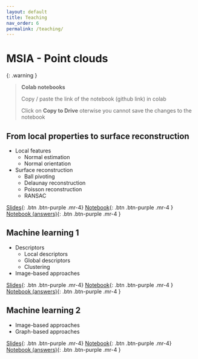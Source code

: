 ```yaml
---
layout: default
title: Teaching
nav_order: 6
permalink: /teaching/
---
```


# MSIA - Point clouds

{: .warning }
> **Colab notebooks**
> 
> Copy / paste the link of the notebook (github link) in colab
>
> Click on **Copy to Drive** oterwise you cannot save the changes to the notebook


## From local properties to surface reconstruction

* Local features
  * Normal estimation
  * Normal orientation
* Surface reconstruction
  * Ball pivoting
  * Delaunay reconstruction
  * Poisson reconstruction
  * RANSAC

[Slides](/files/course/msia_point_clouds/MSIA_Points_3_surfaces.pdf){: .btn .btn-purple .mr-4}
[Notebook](https://github.com/aboulch/MSIA_points/blob/main/03_surfaces/MSIA_Points_3_surfaces.ipynb){: .btn .btn-purple .mr-4 }
[Notebook (answers)](https://github.com/aboulch/MSIA_points/blob/main/03_surfaces/MSIA_Points_3_surfaces_answers.ipynb){: .btn .btn-purple .mr-4 }


## Machine learning 1

* Descriptors
  * Local descriptors
  * Global descriptors
  * Clustering
* Image-based approaches

[Slides](/files/course/msia_point_clouds/MSIA_Points_4_ML1.pdf){: .btn .btn-purple .mr-4}
[Notebook](https://github.com/aboulch/MSIA_points/blob/main/04_ml1/MSIA_Points_4_ML1.ipynb){: .btn .btn-purple .mr-4 }
[Notebook (answers)](https://github.com/aboulch/MSIA_points/blob/main/04_ml1/MSIA_Points_4_ML1_answers.ipynb){: .btn .btn-purple .mr-4 }


## Machine learning 2

* Image-based approaches
* Graph-based approaches

[Slides](/files/course/msia_point_clouds/MSIA_Points_5_images_graph.pdf){: .btn .btn-purple .mr-4}
[Notebook](https://github.com/aboulch/MSIA_points/blob/main/05_graph/MSIA_Points_5_Geometric_Deep_Learning.ipynb){: .btn .btn-purple .mr-4}
[Notebook (answers)](https://github.com/aboulch/MSIA_points/blob/main/05_graph/MSIA_Points_5_Geometric_Deep_Learning_answers.ipynb){: .btn .btn-purple .mr-4 }
